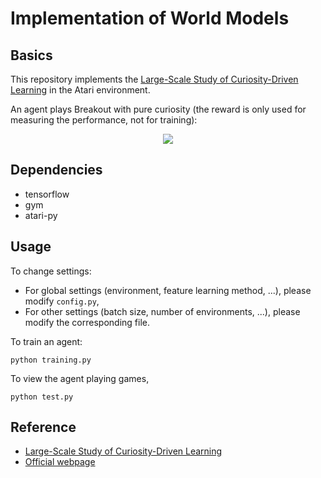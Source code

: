# Implementation of World Models
## Basics
This repository implements the [Large-Scale Study of Curiosity-Driven Learning](https://pathak22.github.io/large-scale-curiosity/resources/largeScaleCuriosity2018.pdf) in the Atari environment.

An agent plays Breakout with pure curiosity (the reward is only used for measuring the performance, not for training):
<p align="center">
  <img src="/paper%20reproduction/Large-Scale%20Study%20of%20Curiosity-Driven%20Learning/Figures/gameplay.gif" />
</p>

## Dependencies
- tensorflow
- gym
- atari-py

## Usage

To change settings:
- For global settings (environment, feature learning method, ...), please modify `config.py`,
- For other settings (batch size, number of environments, ...), please modify the corresponding file.

To train an agent:
```
python training.py
```

To view the agent playing games,
```
python test.py
```

## Reference
- [Large-Scale Study of Curiosity-Driven Learning](https://pathak22.github.io/large-scale-curiosity/resources/largeScaleCuriosity2018.pdf)
- [Official webpage](https://pathak22.github.io/large-scale-curiosity/)
